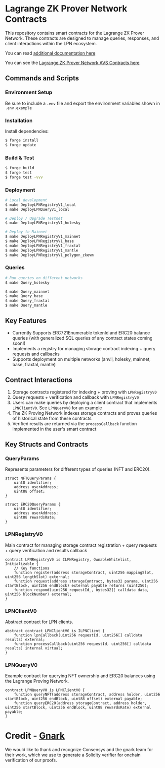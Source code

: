 # Lagrange ZK Prover Network Contracts

This repository contains smart contracts for the Lagrange ZK Prover Network. These contracts are designed to manage queries, responses, and client interactions within the LPN ecosystem.

You can read [additional documentation here](https://docs.lagrange.dev/zk-coprocessor/euclid-testnet/overview)

You can see the [Lagrange ZK Prover Network AVS Contracts here](https://github.com/Lagrange-Labs/zkmr-avs-contracts)

## Commands and Scripts

### Environment Setup
Be sure to include a `.env` file and export the environment variables shown in `.env.example`

### Installation
Install dependencies:
```bash
$ forge install
$ forge update
```

### Build & Test
```bash
$ forge build
$ forge test
$ forge test -vvv
```

### Deployment
```bash
# Local development
$ make DeployLPNRegistryV1_local
$ make DeployLPNQueryV1_local

# Deploy / Upgrade Testnet
$ make DeployLPNRegistryV1_holesky

# Deploy to Mainnet
$ make DeployLPNRegistryV1_mainnet
$ make DeployLPNRegistryV1_base
$ make DeployLPNRegistryV1_fraxtal
$ make DeployLPNRegistryV1_mantle
$ make DeployLPNRegistryV1_polygon_zkevm
```

### Queries
```bash
# Run queries on different networks
$ make Query_holesky

$ make Query_mainnet
$ make Query_base
$ make Query_fraxtal
$ make Query_mantle
```

## Key Features

- Currently Supports ERC721Enumerable tokenId and ERC20 balance queries (with generalized SQL queries of any contract states coming soon!)
- Implements a registry for managing storage contract indexing + query requests and callbacks
- Supports deployment on multiple networks (anvil, holesky, mainnet, base, fraxtal, mantle)

## Contract Interactions

1. Storage contracts registered for indexing + proving with `LPNRegistryV0`
2. Query requests + verification and callback with `LPNRegistryV0`
2. Users can make queries by deploying a client contract that implements `LPNClientV0`. See `LPNQueryV0` for an example
3. The ZK Proving Network indexes storage contracts and proves queries of historical state from these contracts
4. Verified results are returned via the `processCallback` function implemented in the user's smart contract

## Key Structs and Contracts

### QueryParams
Represents parameters for different types of queries (NFT and ERC20).

```solidity
struct NFTQueryParams {
    uint8 identifier;
    address userAddress;
    uint88 offset;
}

struct ERC20QueryParams {
    uint8 identifier;
    address userAddress;
    uint88 rewardsRate;
}
```

### LPNRegistryV0
Main contract for managing storage contract registration + query requests + query verification and results callback

```solidity
contract LPNRegistryV0 is ILPNRegistry, OwnableWhitelist, Initializable {
    // Key functions
    function register(address storageContract, uint256 mappingSlot, uint256 lengthSlot) external;
    function request(address storageContract, bytes32 params, uint256 startBlock, uint256 endBlock) external payable returns (uint256);
    function respond(uint256 requestId_, bytes32[] calldata data, uint256 blockNumber) external;
}
```

### LPNClientV0
Abstract contract for LPN clients.

```solidity
abstract contract LPNClientV0 is ILPNClient {
    function lpnCallback(uint256 requestId, uint256[] calldata results) external;
    function processCallback(uint256 requestId, uint256[] calldata results) internal virtual;
}
```

### LPNQueryV0
Example contract for querying NFT ownership and ERC20 balances using the Lagrange Proving Network.

```solidity
contract LPNQueryV0 is LPNClientV0 {
    function queryNFT(address storageContract, address holder, uint256 startBlock, uint256 endBlock, uint88 offset) external payable;
    function queryERC20(address storageContract, address holder, uint256 startBlock, uint256 endBlock, uint88 rewardsRate) external payable;
}
```

# Credit - [Gnark](https://github.com/Consensys/gnark)
We would like to thank and recognize Consensys and the gnark team for their work, which we use to generate a Solidity verifier for onchain verification of our proofs.

